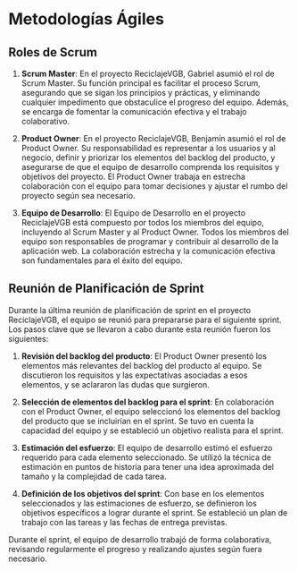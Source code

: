 # Metodologías Ágiles

## Roles de Scrum

1. **Scrum Master**: En el proyecto ReciclajeVGB, Gabriel asumió el rol de Scrum Master. Su función principal es facilitar el proceso Scrum, asegurando que se sigan los principios y prácticas, y eliminando cualquier impedimento que obstaculice el progreso del equipo. Además, se encarga de fomentar la comunicación efectiva y el trabajo colaborativo.

2. **Product Owner**: En el proyecto ReciclajeVGB, Benjamín asumió el rol de Product Owner. Su responsabilidad es representar a los usuarios y al negocio, definir y priorizar los elementos del backlog del producto, y asegurarse de que el equipo de desarrollo comprenda los requisitos y objetivos del proyecto. El Product Owner trabaja en estrecha colaboración con el equipo para tomar decisiones y ajustar el rumbo del proyecto según sea necesario.

3. **Equipo de Desarrollo**: El Equipo de Desarrollo en el proyecto ReciclajeVGB está compuesto por todos los miembros del equipo, incluyendo al Scrum Master y al Product Owner. Todos los miembros del equipo son responsables de programar y contribuir al desarrollo de la aplicación web. La colaboración estrecha y la comunicación efectiva son fundamentales para el éxito del equipo.

## Reunión de Planificación de Sprint

Durante la última reunión de planificación de sprint en el proyecto ReciclajeVGB, el equipo se reunió para prepararse para el siguiente sprint. Los pasos clave que se llevaron a cabo durante esta reunión fueron los siguientes:

1. **Revisión del backlog del producto**: El Product Owner presentó los elementos más relevantes del backlog del producto al equipo. Se discutieron los requisitos y las expectativas asociadas a esos elementos, y se aclararon las dudas que surgieron.

2. **Selección de elementos del backlog para el sprint**: En colaboración con el Product Owner, el equipo seleccionó los elementos del backlog del producto que se incluirían en el sprint. Se tuvo en cuenta la capacidad del equipo y se estableció un objetivo realista para el sprint.

3. **Estimación del esfuerzo**: El equipo de desarrollo estimó el esfuerzo requerido para cada elemento seleccionado. Se utilizó la técnica de estimación en puntos de historia para tener una idea aproximada del tamaño y la complejidad de cada tarea.

4. **Definición de los objetivos del sprint**: Con base en los elementos seleccionados y las estimaciones de esfuerzo, se definieron los objetivos específicos a lograr durante el sprint. Se estableció un plan de trabajo con las tareas y las fechas de entrega previstas.

Durante el sprint, el equipo de desarrollo trabajó de forma colaborativa, revisando regularmente el progreso y realizando ajustes según fuera necesario.
